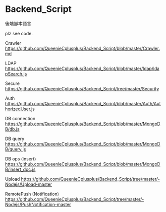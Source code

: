 # Backend_Script
後端腳本語言

plz see code.

Crawler https://github.com/QueenieCplusplus/Backend_Script/blob/master/Crawler.md

LDAP https://github.com/QueenieCplusplus/Backend_Script/blob/master/ldap/ldapSearch.js

Secure
https://github.com/QueenieCplusplus/Backend_Script/tree/master/Security

Auth
https://github.com/QueenieCplusplus/Backend_Script/blob/master/Auth/AuthorizedUser.js

DB connection
https://github.com/QueenieCplusplus/Backend_Script/blob/master/MongoDB/db.js

DB query
https://github.com/QueenieCplusplus/Backend_Script/blob/master/MongoDB/query.js

DB ops (insert)
https://github.com/QueenieCplusplus/Backend_Script/blob/master/MongoDB/insert_doc.js

Upload
https://github.com/QueenieCplusplus/Backend_Script/tree/master/-Nodejs/Upload-master

RemotePush (Notification)
https://github.com/QueenieCplusplus/Backend_Script/tree/master/-Nodejs/PushNotification-master


